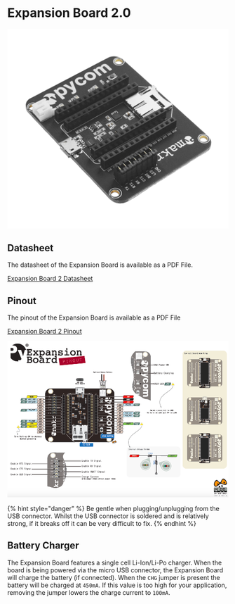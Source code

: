 # Expansion Board 2.0

![](../../.gitbook/assets/assets-lil0igdl11z7jos_jpx-lkn7scqkkkb6tqb3uyo-lkn86jsexys_ho7ct7c-expansion2.png) 

## Datasheet

The datasheet of the Expansion Board is available as a PDF File.

<a href="../../.gitbook/assets/expansion2-specsheet.pdf" target="_blank">Expansion Board 2 Datasheet </a>


## Pinout

The pinout of the Expansion Board is available as a PDF File

<a href="../../.gitbook/assets/expansion2-pinout.pdf" target="_blank"> Expansion Board 2 Pinout </a>

![](../../.gitbook/assets/expansion2-pinout-1.png)

{% hint style="danger" %}
Be gentle when plugging/unplugging from the USB connector. Whilst the USB connector is soldered and is relatively strong, if it breaks off it can be very difficult to fix.
{% endhint %}

## Battery Charger

The Expansion Board features a single cell Li-Ion/Li-Po charger. When the board is being powered via the micro USB connector, the Expansion Board will charge the battery \(if connected\). When the `CHG` jumper is present the battery will be charged at `450mA`. If this value is too high for your application, removing the jumper lowers the charge current to `100mA`.



